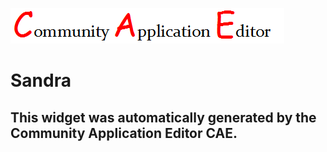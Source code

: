 ![CAE](https://github.com/CAE-Community-Application-Editor/CAE-Deployment-Temp/blob/gh-pages/frontendComponent-168/img/logo.png)  

Sandra
===================


This widget was automatically generated by the Community Application Editor CAE.  
---------------
